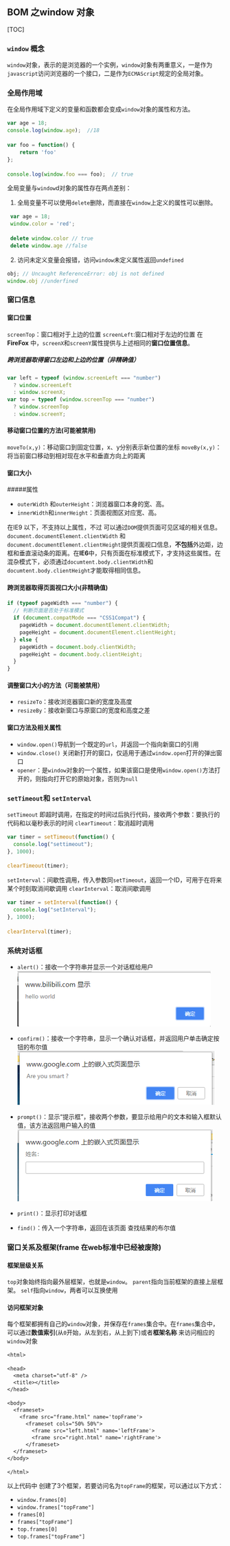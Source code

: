 ## BOM 之window 对象
[TOC]
### `window` 概念
`window`对象，表示的是浏览器的一个实例，`window`对象有两重意义，一是作为`javascript`访问浏览器的一个接口，二是作为`ECMAScript`规定的全局对象。
### 全局作用域
在全局作用域下定义的变量和函数都会变成`window`对象的属性和方法。

```javascript
var age = 18;
console.log(window.age);  //18

var foo = function() {
	return 'foo'
};

console.log(window.foo === foo);  // true
```
全局变量与`window`d对象的属性存在两点差别：
1. 全局变量不可以使用`delete`删除，而直接在`window`上定义的属性可以删除。
``` javascript
 var age = 18;
 window.color = 'red';

 delete window.color // true
 delete window.age //false
```
2. 访问未定义变量会报错，访问`window`未定义属性返回`undefined`
```javascript
obj; // Uncaught ReferenceError: obj is not defined
window.obj //underfined
```
### 窗口信息
#### 窗口位置
`screenTop`：窗口相对于上边的位置
`screenLeft`:窗口相对于左边的位置
在**FireFox** 中，`screenX`和`screenY`属性提供与上述相同的**窗口位置信息**。
##### 跨浏览器取得窗口左边和上边的位置（非精确值）
``` javascript
var left = typeof (window.screenLeft === "number")
  ? window.screenLeft
  : window.screenX;
var top = typeof (window.screenTop === "number")
  ? window.screenTop
  : window.screenY;
```
#### 移动窗口位置的方法(可能被禁用)
`moveTo(x,y)`：移动窗口到固定位置，x、y分别表示新位置的坐标
`moveBy(x,y)`：将当前窗口移动到相对现在水平和垂直方向上的距离
#### 窗口大小
#####属性
+ `outerWidth` 和`outerHeight`：浏览器窗口本身的宽、高。
+ `innerWidth`和`innerHeight`：页面视图区对应宽、高。

在IE9 以下，不支持以上属性，不过 可以通过`DOM`提供页面可见区域的相关信息。
`document.documentElement.clientWidth` 和 `document.documentElement.clientHeight`提供页面视口信息，**不包括**外边距，边框和垂直滚动条的距离。在**IE6**中，只有页面在标准模式下，才支持这些属性。在混杂模式下，必须通过`documtent.body.clientWidth`和`documtent.body.clientHeight`才能取得相同信息。
#### 跨浏览器取得页面视口大小(非精确值)

``` javascript
if (typeof pageWidth === "number") {
  // 判断页面是否处于标准模式
  if (document.compatMode === "CSS1Compat") {
    pageWidth = document.documentElement.clientWidth;
    pageHeight = document.documentElement.clientHeight;
  } else {
    pageWidth = document.body.clientWidth;
    pageHeight = document.body.clientHeight;
  }
}
```

#### 调整窗口大小的方法（可能被禁用）
+ `resizeTo`：接收浏览器窗口新的宽度及高度
+ `resizeBy`：接收新窗口与原窗口的宽度和高度之差
#### 窗口方法及相关属性
+ `window.open()`导航到一个既定的`url`，并返回一个指向新窗口的引用
+ `window.close()` 关闭新打开的窗口，仅适用于通过`window.open`打开的弹出窗口
+ `opener`：是`window`对象的一个属性，如果该窗口是使用`window.open()`方法打开的，则指向打开它的原始对象，否则为`null`
### `setTimeout`和 `setInterval`
`setTimeout` 即超时调用，在指定的时间过后执行代码，接收两个参数：要执行的代码和以毫秒表示的时间
`clearTimeout`：取消超时调用
``` javascript
var timer = setTimeout(function() {
  console.log("settimeout");
}, 1000);

clearTimeout(timer);
```
`setInterval`：间歇性调用，传入参数同`setTimeout`，返回一个ID，可用于在将来某个时刻取消间歇调用
`clearInterval`：取消间歇调用
``` javascript
var timer = setInterval(function() {
  console.log("setInterval");
}, 1000);

clearInterval(timer);
```
### 系统对话框
+ `alert()`：接收一个字符串并显示一个对话框给用户
![Alt text](./1531035654222.png)

+ `confirm()`：接收一个字符串，显示一个确认对话框，并返回用户单击确定按钮的布尔值
![Alt text](./1531035934129.png)

+ `prompt()`：显示“提示框”，接收两个参数，要显示给用户的文本和输入框默认值，该方法返回用户输入的值
![Alt text](./1531751185572.png)

+ `print()`：显示打印对话框
+ `find()`：传入一个字符串，返回在该页面 查找结果的布尔值
### 窗口关系及框架(frame 在web标准中已经被废除)
#### 框架层级关系

`top`对象始终指向最外层框架，也就是`window`。
`parent`指向当前框架的直接上层框架。
`self`指向`window`，两者可以互换使用
#### 访问框架对象
每个框架都拥有自己的`window`对象，并保存在`frames`集合中。在`frames`集合中，可以通过**数值索引**(从`0`开始，从左到右，从上到下)或者**框架名称** 来访问相应的`window`对象
``` htmlbars
<html>

<head>
  <meta charset="utf-8" />
  <title></title>
</head>

<body>
  <frameset>
    <frame src="frame.html" name='topFrame'>
      <frameset cols="50% 50%">
        <frame src="left.html" name='leftFrame'>
        <frame src="right.html" name='rightFrame'>
      </frameset>
  </frameset>
</body>

</html>
```
以上代码中 创建了3个框架，若要访问名为`topFrame`的框架，可以通过以下方式：
+  `window.frames[0]`
+  `window.frames["topFrame"]`
+  `frames[0]`
+  `frames["topFrame"]`
+  `top.frames[0]`
+  `top.frames["topFrame"]`